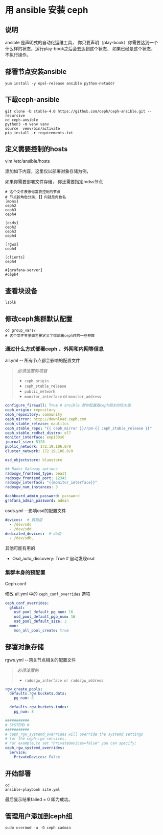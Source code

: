 # 用 ansible 安装 ceph

## 说明

ansible 是声明式的自动化运维工具， 你只要声明（play-book）你需要达到一个什么样的状态，运行play-book之后会去达到这个状态， 如果已经是这个状态， 不执行操作。

## 部署节点安装ansible

```shell
yum install -y epel-release ansible python-netaddr
```

## 下载ceph-ansible

```shell
git clone -b stable-4.0 https://github.com/ceph/ceph-ansible.git --recursive
cd ceph-ansible
python3 -m venv venv
source  venv/bin/activate
pip install -r requirements.txt
```

## 定义需要控制的hosts

vim  /etc/ansible/hosts

添加如下内容，这里仅以部署对象存储为例，

如果你需要部署文件存储， 你还需要指定mdss节点

```shell
# 这个文件表示你需要控制的节点
# 节点按角色分类，【】内就是角色名
[mons]  
ceph2
ceph3
ceph4

[osds]
ceph2
ceph3
ceph4

[rgws]
ceph4

[clients]
ceph4

#[grafana-server]
#ceph4
```

## 查看块设备

```shell
lsblk
```

## 修改ceph集群默认配置

```shell
cd group_vars/
# 这个文件夹里面主要定义了你部署ceph时的一些参数
```

### 通过什么方式部署ceph 、外网和内网等信息

all.yml -- 所有节点都会影响的配置文件

> *必须设置的项目*
>
>- `ceph_origin`
>- `ceph_stable_release`
>- `public_network`
>- `monitor_interface` or `monitor_address`

```yaml
configure_firewall: True # ansible 帮你配置跟ceph相关的防火墙
ceph_origin: repository
ceph_repository: community
ceph_mirror: http://download.ceph.com
ceph_stable_release: nautilus
ceph_stable_repo: "{{ ceph_mirror }}/rpm-{{ ceph_stable_release }}"
ceph_stable_redhat_distro: el7
monitor_interface: enp133s0
journal_size: 5120
public_network: 172.19.106.0/0
cluster_network: 172.19.106.0/0

osd_objectstore: bluestore

## Rados Gateway options
radosgw_frontend_type: beast
radosgw_frontend_port: 12345
radosgw_interface: "{{monitor_interface}}"
radosgw_num_instances: 3

dashboard_admin_password: password
grafana_admin_password: admin
```

osds.yml  --影响osd的配置文件

```yaml
devices:  # 数据盘
  - /dev/sdc
  - /dev/sdd
dedicated_devices:  # db盘
  - /dev/sdb、
```

其他可能有用的

- Osd_auto_discovery: True # 自动发现osd


### 集群本身的预配置

Ceph.conf

修改 all.yml 中的 `ceph_conf_overrides` 选项

```yaml
ceph_conf_overrides:
  global:
    osd_pool_default_pg_num: 16
    osd_pool_default_pgp_num: 16
    osd_pool_default_size: 3
  mon:
    mon_all_pool_create: true
```



## 部署对象存储

rgws.yml  --网关节点相关的配置文件

> *必须设置的*
>
> - `radosgw_interface or radosgw_address`

```yaml
rgw_create_pools:
  defaults.rgw.buckets.data:
    pg_num: 8

  defaults.rgw.buckets.index:
    pg_num: 8

###########
# SYSTEMD #
###########
# ceph_rgw_systemd_overrides will override the systemd settings
# for the ceph-rgw services.
# For example,to set "PrivateDevices=false" you can specify:
ceph_rgw_systemd_overrides:
  Service:
    PrivateDevices: False
```

## 开始部署

```shell
cd ..
ansible-playbook site.yml
```

最后显示结果failed = 0 即为成功。

## 管理用户添加到ceph组

```shell
sudo usermod -a -G ceph cadmin
```

